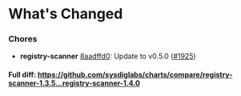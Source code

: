 # What's Changed

### Chores
- **registry-scanner** [8aadffd0](https://github.com/sysdiglabs/charts/commit/8aadffd0460d8633d402a645ad4f3b4ac3f2c059): Update to v0.5.0 ([#1925](https://github.com/sysdiglabs/charts/issues/1925))
#### Full diff: https://github.com/sysdiglabs/charts/compare/registry-scanner-1.3.5...registry-scanner-1.4.0
